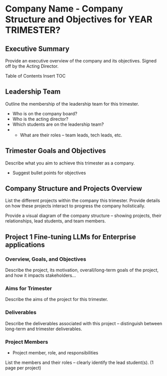 # Company Name - Company Structure and Objectives for YEAR TRIMESTER? 

## Executive Summary 

Provide an executive overview of the company and its objectives. Signed off by the Acting Director. 

Table of Contents Insert TOC 

## Leadership Team 

Outline the membership of the leadership team for this trimester. 

* Who is on the company board? 
* Who is the acting director? 
* Which students are on the leadership team? 
* * What are their roles – team leads, tech leads, etc. 

## Trimester Goals and Objectives 

Describe what you aim to achieve this trimester as a company. 

* Suggest bullet points for objectives 

## Company Structure and Projects Overview 

List the different projects within the company this trimester. Provide details on how these projects interact to progress the company holistically. 

Provide a visual diagram of the company structure – showing projects, their relationships, lead students, and team members. 

## Project 1 Fine-tuning LLMs for Enterprise applications 

### Overview, Goals, and Objectives 

Describe the project, its motivation, overall/long-term goals of the project, and how it impacts stakeholders… 

### Aims for Trimester 

Describe the aims of the project for this trimester. 

### Deliverables 

Describe the deliverables associated with this project – distinguish between long-term and trimester deliverables. 

### Project Members 

* Project member, role, and responsibilities 

List the members and their roles – clearly identify the lead student(s). (1 page per project) 